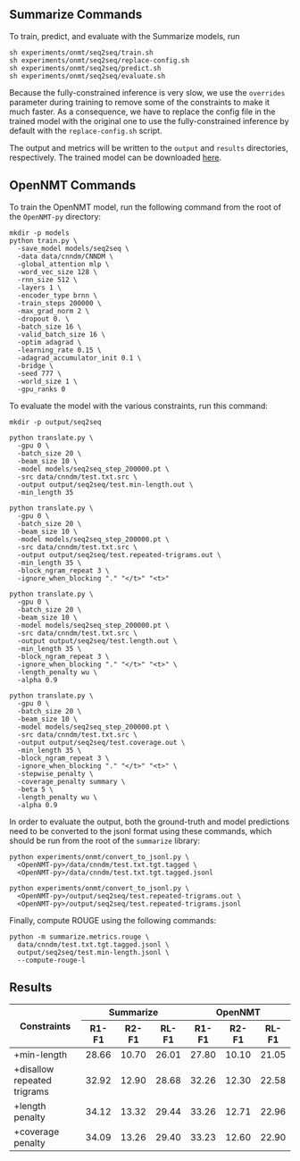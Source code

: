 ## Summarize Commands
To train, predict, and evaluate with the Summarize models, run
```
sh experiments/onmt/seq2seq/train.sh
sh experiments/onmt/seq2seq/replace-config.sh
sh experiments/onmt/seq2seq/predict.sh
sh experiments/onmt/seq2seq/evaluate.sh
```
Because the fully-constrained inference is very slow, we use the `overrides` parameter during training to remove some of the constraints to make it much faster.
As a consequence, we have to replace the config file in the trained model with the original one to use the fully-constrained inference by default with the `replace-config.sh` script.

The output and metrics will be written to the `output` and `results` directories, respectively.
The trained model can be downloaded [here](https://danieldeutsch.s3.amazonaws.com/summarize/experiments/onmt/v1.0/seq2seq/model/model.tar.gz).

## OpenNMT Commands
To train the OpenNMT model, run the following command from the root of the `OpenNMT-py` directory:
```
mkdir -p models
python train.py \
  -save_model models/seq2seq \
  -data data/cnndm/CNNDM \
  -global_attention mlp \
  -word_vec_size 128 \
  -rnn_size 512 \
  -layers 1 \
  -encoder_type brnn \
  -train_steps 200000 \
  -max_grad_norm 2 \
  -dropout 0. \
  -batch_size 16 \
  -valid_batch_size 16 \
  -optim adagrad \
  -learning_rate 0.15 \
  -adagrad_accumulator_init 0.1 \
  -bridge \
  -seed 777 \
  -world_size 1 \
  -gpu_ranks 0
```
To evaluate the model with the various constraints, run this command:
```
mkdir -p output/seq2seq

python translate.py \
  -gpu 0 \
  -batch_size 20 \
  -beam_size 10 \
  -model models/seq2seq_step_200000.pt \
  -src data/cnndm/test.txt.src \
  -output output/seq2seq/test.min-length.out \
  -min_length 35

python translate.py \
  -gpu 0 \
  -batch_size 20 \
  -beam_size 10 \
  -model models/seq2seq_step_200000.pt \
  -src data/cnndm/test.txt.src \
  -output output/seq2seq/test.repeated-trigrams.out \
  -min_length 35 \
  -block_ngram_repeat 3 \
  -ignore_when_blocking "." "</t>" "<t>"

python translate.py \
  -gpu 0 \
  -batch_size 20 \
  -beam_size 10 \
  -model models/seq2seq_step_200000.pt \
  -src data/cnndm/test.txt.src \
  -output output/seq2seq/test.length.out \
  -min_length 35 \
  -block_ngram_repeat 3 \
  -ignore_when_blocking "." "</t>" "<t>" \
  -length_penalty wu \
  -alpha 0.9

python translate.py \
  -gpu 0 \
  -batch_size 20 \
  -beam_size 10 \
  -model models/seq2seq_step_200000.pt \
  -src data/cnndm/test.txt.src \
  -output output/seq2seq/test.coverage.out \
  -min_length 35 \
  -block_ngram_repeat 3 \
  -ignore_when_blocking "." "</t>" "<t>" \
  -stepwise_penalty \
  -coverage_penalty summary \
  -beta 5 \
  -length_penalty wu \
  -alpha 0.9
```

In order to evaluate the output, both the ground-truth and model predictions need to be converted to the jsonl format using these commands, which should be run from the root of the `summarize` library:
```
python experiments/onmt/convert_to_jsonl.py \
  <OpenNMT-py>/data/cnndm/test.txt.tgt.tagged \
  <OpenNMT-py>/data/cnndm/test.txt.tgt.tagged.jsonl

python experiments/onmt/convert_to_jsonl.py \
  <OpenNMT-py>/output/seq2seq/test.repeated-trigrams.out \
  <OpenNMT-py>/output/seq2seq/test.repeated-trigrams.jsonl
```
Finally, compute ROUGE using the following commands:
```
python -m summarize.metrics.rouge \
  data/cnndm/test.txt.tgt.tagged.jsonl \
  output/seq2seq/test.min-length.jsonl \
  --compute-rouge-l
```

## Results
<table>
  <thead>
    <tr>
      <th rowspan=2>Constraints</th>
      <th colspan=3>Summarize</th>
      <th colspan=3>OpenNMT</th>
    </tr>
    <tr>
      <th>R1-F1</th>
      <th>R2-F1</th>
      <th>RL-F1</th>
      <th>R1-F1</th>
      <th>R2-F1</th>
      <th>RL-F1</th>
    </tr>
  </thead>
  <tbody>
  <tr>
    <td>+min-length</td>
    <td>28.66</td>
    <td>10.70</td>
    <td>26.01</td>
    <td>27.80</td>
    <td>10.10</td>
    <td>21.05</td>
  </tr>
  <tr>
    <td>+disallow repeated trigrams</td>
    <td>32.92</td>
    <td>12.90</td>
    <td>28.68</td>
    <td>32.26</td>
    <td>12.30</td>
    <td>22.58</td>
  </tr>
  <tr>
    <td>+length penalty</td>
    <td>34.12</td>
    <td>13.32</td>
    <td>29.44</td>
    <td>33.26</td>
    <td>12.71</td>
    <td>22.96</td>
  </tr>
  <tr>
    <td>+coverage penalty</td>
    <td>34.09</td>
    <td>13.26</td>
    <td>29.40</td>
    <td>33.23</td>
    <td>12.60</td>
    <td>22.90</td>
  </tr>
  </tbody>
</table>
